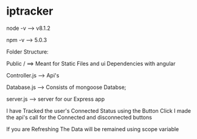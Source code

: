 # iptracker

node -v --> v8.1.2

npm -v --> 5.0.3


Folder Structure:

Public / ==> Meant for Static Files and ui Dependencies with angular

Controller.js --> Api's 


Database.js  --> Consists of mongoose Databse;

server.js  --> server for our Express app


I have Tracked the user's Connected Status using the Button Click
I made the api's call for the  Connected and disconnected buttons

If you are Refreshing The Data will be remained using scope variable
